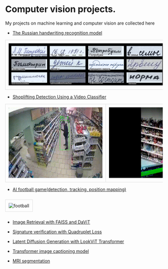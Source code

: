 # Computer vision projects.

My projects on machine learning and computer vision are collected here

- [The Russian handwriting recognition model](./handwriting_recognition)  

<table>
  <tr>
    <td style="border: 1px solid #ddd; padding: 10px;">
      <img src="./handwriting_recognition/batch_predictions/batch_2.png" alt="handwriting_1" style="max-width: 500px;">
    </td>
    <td style="border: 1px solid #ddd; padding: 10px;">
      <img src="./handwriting_recognition/batch_predictions/batch_3.png" alt="handwriting_2" style="max-width: 500px;">
    </td>
  </tr>
</table>

- [Shoplifting Detection Using a Video Classifier](./Shoplifting)  

<table>
  <tr>
    <td style="border: 1px solid #ddd; padding: 10px;">
      <img src="./Shoplifting/test_1_1.gif" alt="shoplifting_1" style="max-width: 300px;">
    </td>
    <td style="border: 1px solid #ddd; padding: 10px;">
      <img src="./Shoplifting/test_6_6.gif" alt="shoplifting_2" style="max-width: 300px;">
    </td>
    <td style="border: 1px solid #ddd; padding: 10px;">
      <img src="./Shoplifting/test_4_4.gif" alt="shoplifting_3" style="max-width: 300px;">
    </td>
  </tr>
</table>

- [AI football game(detection, tracking, position mapping)](./AI_Football_Game)

<div style="border: 1px solid #ddd; padding: 10px; margin: 10px 0; display: inline-block;">
  <img src="./AI_Football_Game/results/result.gif" alt="football" style="max-width: 500px;">
</div>

- [Image Retrieval with FAISS and DaViT](./Image_Retrieval.ipynb)

- [Signature verification with Quadruplet Loss](./Signature_Verification.ipynb)

- [Latent Diffusion Generation with LookViT Transformer](./Latent_Diffusion_Generation_with_LookViT_Transformer)

- [Transformer image captioning model](./Transformer_Image_Captioning)  

- [MRI segmentation](./-training_HarDMSEG_for_MRI_segmentation_with_pytorch_lightning_code)  

